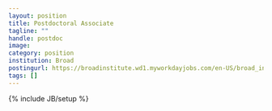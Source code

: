 ```yaml
---
layout: position
title: Postdoctoral Associate
tagline: ""
handle: postdoc
image: 
category: position
institution: Broad
postingurl: https://broadinstitute.wd1.myworkdayjobs.com/en-US/broad_institute/job/Cambridge-MA/Postdoctoral-Scholar---Getz-Lab_1272-2
tags: []
---
```

{% include JB/setup %}
